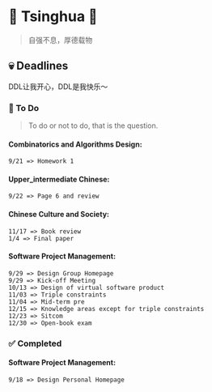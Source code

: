 # :purple_heart: Tsinghua :purple_heart:
> 自强不息，厚德载物

## :skull: Deadlines
DDL让我开心，DDL是我快乐～
### :pushpin: To Do
> To do or not to do, that is the question.

#### Combinatorics and Algorithms Design:

    9/21 => Homework 1

#### Upper_intermediate Chinese:

    9/22 => Page 6 and review

#### Chinese Culture and Society:

    11/17 => Book review
    1/4 => Final paper

#### Software Project Management:

    9/29 => Design Group Homepage
    9/29 => Kick-off Meeting
    10/13 => Design of virtual software product
    11/03 => Triple constraints
    11/04 => Mid-term pre
    12/15 => Knowledge areas except for triple constraints
    12/23 => Sitcom
    12/30 => Open-book exam

### :white_check_mark: Completed

#### Software Project Management:

    9/18 => Design Personal Homepage